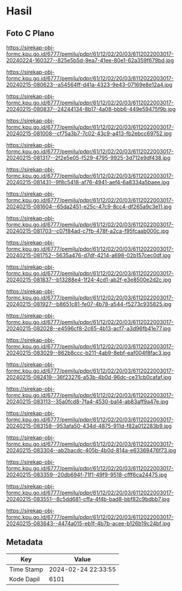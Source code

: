 # Hasil

## Foto C Plano

https://sirekap-obj-formc.kpu.go.id/6777/pemilu/pdpr/61/12/02/20/03/6112022003017-20240224-160327--825e5b5d-9ea7-41ee-80e1-62a359f679bd.jpg

https://sirekap-obj-formc.kpu.go.id/6777/pemilu/pdpr/61/12/02/20/03/6112022003017-20240215-080623--a54564ff-d41a-4323-9e43-07169e8e12a4.jpg

https://sirekap-obj-formc.kpu.go.id/6777/pemilu/pdpr/61/12/02/20/03/6112022003017-20240215-080837--24244134-8b17-4a08-bbb6-449e59475f9b.jpg

https://sirekap-obj-formc.kpu.go.id/6777/pemilu/pdpr/61/12/02/20/03/6112022003017-20240215-081008--cf75a3b7-7c02-43c9-a413-fb2ebcc69752.jpg

https://sirekap-obj-formc.kpu.go.id/6777/pemilu/pdpr/61/12/02/20/03/6112022003017-20240215-081317--2f2e5e05-f529-4795-9925-3d712e9df438.jpg

https://sirekap-obj-formc.kpu.go.id/6777/pemilu/pdpr/61/12/02/20/03/6112022003017-20240215-081431--9f8c5418-af76-4941-aef4-6a8334a5baee.jpg

https://sirekap-obj-formc.kpu.go.id/6777/pemilu/pdpr/61/12/02/20/03/6112022003017-20240215-081604--65da2451-e25c-47c9-8cc4-df265a9c3e11.jpg

https://sirekap-obj-formc.kpu.go.id/6777/pemilu/pdpr/61/12/02/20/03/6112022003017-20240215-081703--c07f84ad-c7fb-478f-a2ca-f95fcaab000c.jpg

https://sirekap-obj-formc.kpu.go.id/6777/pemilu/pdpr/61/12/02/20/03/6112022003017-20240215-081752--5635a476-d7df-4214-a698-02b157cec0df.jpg

https://sirekap-obj-formc.kpu.go.id/6777/pemilu/pdpr/61/12/02/20/03/6112022003017-20240215-081837--b13288e4-1f24-4cd1-ab2f-e3e8500e2d2c.jpg

https://sirekap-obj-formc.kpu.go.id/6777/pemilu/pdpr/61/12/02/20/03/6112022003017-20240215-081927--b8651c81-fe07-4b78-a544-f5273c935825.jpg

https://sirekap-obj-formc.kpu.go.id/6777/pemilu/pdpr/61/12/02/20/03/6112022003017-20240215-082028--e4596cf8-2c65-4b13-acf7-a3d96fb41e77.jpg

https://sirekap-obj-formc.kpu.go.id/6777/pemilu/pdpr/61/12/02/20/03/6112022003017-20240215-083029--862b8ccc-b211-4ab9-8ebf-eaf004f8fac3.jpg

https://sirekap-obj-formc.kpu.go.id/6777/pemilu/pdpr/61/12/02/20/03/6112022003017-20240215-082419--36f23276-a53b-4b0d-96dc-ce31cb0cafaf.jpg

https://sirekap-obj-formc.kpu.go.id/6777/pemilu/pdpr/61/12/02/20/03/6112022003017-20240215-083113--35a0fcd8-7fa4-4530-ba14-ab83aff9a47e.jpg

https://sirekap-obj-formc.kpu.go.id/6777/pemilu/pdpr/61/12/02/20/03/6112022003017-20240215-083158--953afa50-434d-4875-911d-f82a012283b9.jpg

https://sirekap-obj-formc.kpu.go.id/6777/pemilu/pdpr/61/12/02/20/03/6112022003017-20240215-083304--ab2bacdc-405b-4b0d-814a-e63369476f73.jpg

https://sirekap-obj-formc.kpu.go.id/6777/pemilu/pdpr/61/12/02/20/03/6112022003017-20240215-083359--20db694f-71f1-49f9-9518-cfff6ca24475.jpg

https://sirekap-obj-formc.kpu.go.id/6777/pemilu/pdpr/61/12/02/20/03/6112022003017-20240215-083551--8c5dd681-cffa-4f4b-bad8-bbf82c9bdbb7.jpg

https://sirekap-obj-formc.kpu.go.id/6777/pemilu/pdpr/61/12/02/20/03/6112022003017-20240215-083643--4474a015-eb1f-4b7b-acee-b126b19c24bf.jpg


## Metadata

| Key        | Value               |
| ---------- | ------------------- |
| Time Stamp | 2024-02-24 22:33:55 |
| Kode Dapil | 6101                |




